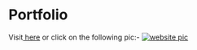 # Portfolio
Visit<a href="shivesh-ranjan.vercel.app"> here</a> or click on the following pic:-
<a href="shivesh-ranjan.vercel.app"><img src="https://user-images.githubusercontent.com/86239697/150677021-27022bfe-0c2a-41de-a8a5-142a874d9347.png" alt="website pic"></a>
